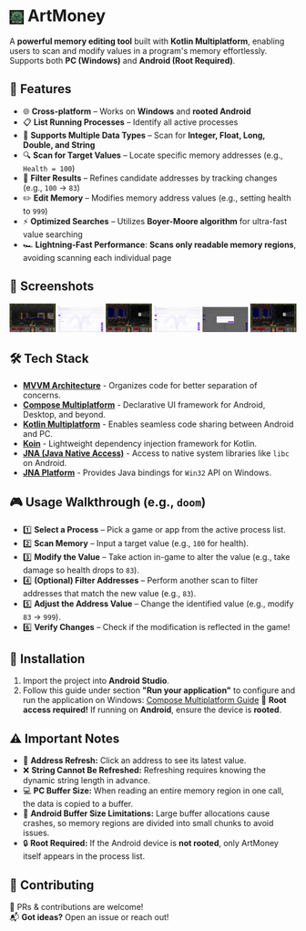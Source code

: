 #  <img src="composeApp/src/commonMain/composeResources/drawable/app_window_icon.png" width="25" height="25" alt="App Icon" style="vertical-align:middle;"> ArtMoney

A **powerful memory editing tool** built with **Kotlin Multiplatform**, enabling users to scan and modify values in a program's memory effortlessly. Supports both **PC (Windows)** and **Android (Root Required)**.

## 🚀 Features
- 🌐 **Cross-platform** – Works on **Windows** and **rooted Android**  
- 📋 **List Running Processes** – Identify all active processes
- 🔢 **Supports Multiple Data Types** – Scan for **Integer, Float, Long, Double, and String**  
- 🔍 **Scan for Target Values** – Locate specific memory addresses (e.g., `Health = 100`)
- 🧹 **Filter Results** – Refines candidate addresses by tracking changes (e.g., `100` → `83`)
- ✏️ **Edit Memory** – Modifies memory address values (e.g., setting health to `999`)
- ⚡ **Optimized Searches** – Utilizes **Boyer-Moore algorithm** for ultra-fast value searching
- 🏎️ **Lightning-Fast Performance**: **Scans only readable memory regions**, avoiding scanning each individual page

## 📸 Screenshots
<p align="center">
  <img src="assets/screenshots/1.png" width="16%">
  <img src="assets/screenshots/2.png" width="16%">
  <img src="assets/screenshots/3.png" width="16%">
  <img src="assets/screenshots/4.png" width="16%">
  <img src="assets/screenshots/5.png" width="16%">
  <img src="assets/screenshots/6.png" width="16%">
</p>

## 🛠️ Tech Stack
- [**MVVM Architecture**](https://www.geeksforgeeks.org/mvvm-model-view-viewmodel-architecture-pattern-in-android/) - Organizes code for better separation of concerns.
- [**Compose Multiplatform**](https://developer.android.com/jetpack/compose) - Declarative UI framework for Android, Desktop, and beyond.
- [**Kotlin Multiplatform**](https://kotlinlang.org/docs/multiplatform.html) - Enables seamless code sharing between Android and PC.
- [**Koin**](https://insert-koin.io/) - Lightweight dependency injection framework for Kotlin.
- [**JNA (Java Native Access)**](https://github.com/java-native-access/jna) - Access to native system libraries like `libc` on Android.
- [**JNA Platform**](https://github.com/java-native-access/jna) - Provides Java bindings for `Win32` API on Windows.

## 🎮 Usage Walkthrough (e.g., `doom`)
- 1️⃣ **Select a Process** – Pick a game or app from the active process list.
- 2️⃣ **Scan Memory** – Input a target value (e.g., `100` for health).
- 3️⃣ **Modify the Value** – Take action in-game to alter the value (e.g., take damage so health drops to `83`).
- 4️⃣ **(Optional) Filter Addresses** – Perform another scan to filter addresses that match the new value (e.g., `83`).
- 5️⃣ **Adjust the Address Value** – Change the identified value (e.g., modify `83` → `999`).
- 6️⃣ **Verify Changes** – Check if the modification is reflected in the game!

## 🔧 Installation
1. Import the project into **Android Studio**.
2. Follow this guide under section **"Run your application"** to configure and run the application on Windows:
   [Compose Multiplatform Guide](https://www.jetbrains.com/help/kotlin-multiplatform-dev/compose-multiplatform-create-first-app.html#run-your-application)
   📌 **Root access required!** If running on **Android**, ensure the device is **rooted**.


## ⚠️ Important Notes
- 🔄 **Address Refresh:** Click an address to see its latest value.
- ❌ **String Cannot Be Refreshed:** Refreshing requires knowing the dynamic string length in advance.
- 💻 **PC Buffer Size:** When reading an entire memory region in one call, the data is copied to a buffer.
- 📱 **Android Buffer Size Limitations:** Large buffer allocations cause crashes, so memory regions are divided into small chunks to avoid issues.
- 🔒 **Root Required:** If the Android device is **not rooted**, only ArtMoney itself appears in the process list.

## 🤝 Contributing
🚀 PRs & contributions are welcome!  
📬 **Got ideas?** Open an issue or reach out!  

